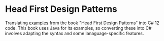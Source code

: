 # Head First Design Patterns

Translating [examples](https://github.com/bethrobson/Head-First-Design-Patterns/archive/master.zip) from the book "Head First Design Patterns" into C# 12 code.
This book uses Java for its examples, so converting these into C# involves adapting the syntax and some lanaguage-specific features.